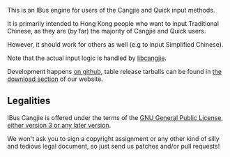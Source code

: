 This is an IBus engine for users of the Cangjie and Quick input methods.

It is primarily intended to Hong Kong people who want to input Traditional
Chinese, as they are (by far) the majority of Cangjie and Quick users.

However, it should work for others as well (e.g to input Simplified Chinese).

Note that the actual input logic is handled by
[libcangjie](https://github.com/Cangjians/libcangjie).

Development happens [on github](https://github.com/Cangjians/ibus-cangjie),
table release tarballs can be found in
[the download section](http://cangjians.github.io/downloads/ibus-cangjie/) of
our website.


## Legalities

IBus Cangjie is offered under the terms of the
[GNU General Public License, either version 3 or any later version](http://www.gnu.org/licenses/lgpl.html).

We won't ask you to sign a copyright assignment or any other kind of silly and
tedious legal document, so just send us patches and/or pull requests!
